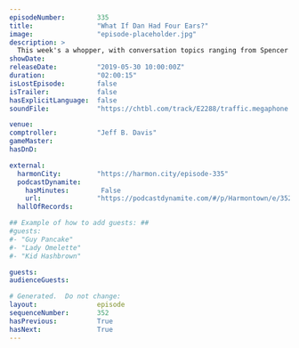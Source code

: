 ```yaml
---
episodeNumber:        335
title:                "What If Dan Had Four Ears?"
image:                "episode-placeholder.jpg"
description: >
  This week's a whopper, with conversation topics ranging from Spencer's hip surgery, Dan's much anticipated Game of Thrones take, and another underscoring of how unprepared our (Dan's) parents were for the advent of the internet. All that and THE RETURN OF D&D. Featuring Dan Harmon, Jeff Bryan Davis, Spencer Crittenden and Steve Levy
showDate:             
releaseDate:          "2019-05-30 10:00:00Z"
duration:             "02:00:15"
isLostEpisode:        false
isTrailer:            false
hasExplicitLanguage:  false
soundFile:            "https://chtbl.com/track/E2288/traffic.megaphone.fm/STA9970239376.mp3?updated=1596567775"

venue:                
comptroller:          "Jeff B. Davis"
gameMaster:           
hasDnD:               

external:
  harmonCity:         "https://harmon.city/episode-335"
  podcastDynamite:
    hasMinutes:        False
    url:              "https://podcastdynamite.com/#/p/Harmontown/e/352/335"
  hallOfRecords:      

## Example of how to add guests: ##
#guests:
#- "Guy Pancake"
#- "Lady Omelette"
#- "Kid Hashbrown"

guests:
audienceGuests:

# Generated.  Do not change:
layout:               episode
sequenceNumber:       352
hasPrevious:          True
hasNext:              True
---
```


<!-- The episode description will be rendered here -->
<!-- Add your content below here -->

